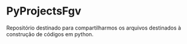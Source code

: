 # PyProjectsFgv
Repositório destinado para compartilharmos os arquivos destinados à construção de códigos em python.
